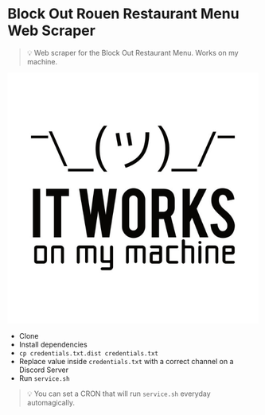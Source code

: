 # Block Out Rouen Restaurant Menu Web Scraper

> :bulb: Web scraper for the Block Out Restaurant Menu. Works on my machine.

![Works On My Machine](./works.jpg)

* Clone
* Install dependencies
* `cp credentials.txt.dist credentials.txt`
* Replace value inside `credentials.txt` with a correct channel on a Discord Server
* Run `service.sh`

> :bulb: You can set a CRON that will run `service.sh` everyday automagically.

